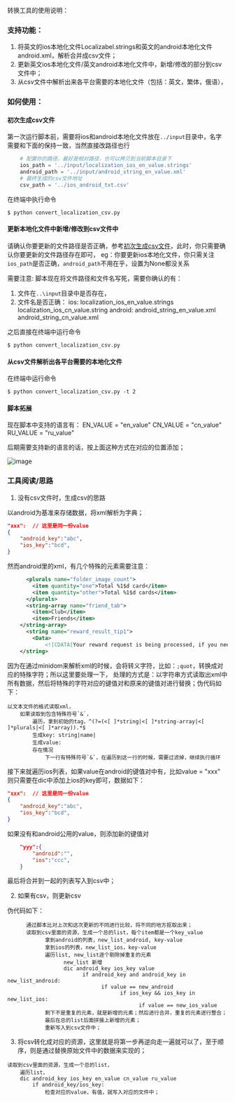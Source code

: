
转换工具的使用说明：

### 支持功能：
1. 将英文的ios本地化文件Localizabel.strings和英文的android本地化文件android.xml，解析合并成csv文件；
2. 更新英文ios本地化文件/英文android本地化文件中，新增/修改的部分到csv文件中；
3. 从csv文件中解析出来各平台需要的本地化文件（包括：英文，繁体，俄语），

### 如何使用：

#### 初次生成csv文件

第一次运行脚本前，需要将ios和android本地化文件放在`../input`目录中，名字需要和下面的保持一致，当然直接改路径也行
```python
    # 配置你的路径，最好是相对路径，也可以拷贝到当前脚本目录下
    ios_path = '../input/localization_ios_en_value.strings'
    android_path = '../input/android_string_en_value.xml' 
    # 最终生成的csv文件地址
    csv_path = '../ios_android_txt.csv'
```

在终端中执行命令
```shell
$ python convert_localization_csv.py
```

#### 更新本地化文件中新增/修改到csv文件中

请确认你要更新的文件路径是否正确，参考[初次生成csv文件](#初次生成csv文件)，此时，你只需要确认你要更新的文件路径存在即可，
eg：你要更新ios本地化文件，你只需关注`ios_path`是否正确，`android_path`不用在乎，设置为None都没关系

需要注意: 脚本现在将文件路径和文件名写死，需要你确认的有：
1. 文件在`..\input`目录中是否存在，
2. 文件名是否正确：
 ios: localization_ios_en_value.strings localization_ios_cn_value.string
 android: android_string_en_value.xml android_string_cn_value.xml

之后直接在终端中运行命令
```shell
$ python convert_localization_csv.py
```

#### 从csv文件解析出各平台需要的本地化文件

在终端中运行命令
```shell
$ python convert_localization_csv.py -t 2
```

#### 脚本拓展

现在脚本中支持的语言有：
EN_VALUE = "en_value"
CN_VALUE = "cn_value"
RU_VALUE = "ru_value"

后期需要支持新的语言的话，按上面这种方式在对应的位置添加；

![image](https://github.com/YYXuelangwang/script/manager_multi_plat_local_string2/blob/master/convert_localization.png)

### 工具阅读/思路

1. 没有csv文件时，生成csv的思路

以android为基准来存储数据，将xml解析为字典；
```json
"xxx":  // 这里是同一份value
{
    "android_key":"abc",
    "ios_key":"bcd",
}
```

然而android里的xml，有几个特殊的元素需要注意：
```xml
      <plurals name="folder_image_count">
        <item quantity="one">Total %1$d card</item>
        <item quantity="other">Total %1$d cards</item>
      </plurals>
      <string-array name="friend_tab">
        <item>Club</item>
        <item>Friends</item>
    </string-array>
      <string name="reward_result_tip1">
        <Data>
            <![CDATA[Your reward request is being processed, if you need any further help, please contact us at <font color="#00CC80">payments@pokio.com.</font>]]></Data>
    </string>
```

因为在通过minidom来解析xml的时候，会将转义字符，比如：`;quot`，转换成对应的特殊字符；所以这里要处理一下，
处理的方式是：以字符串方式读取出xml中所有数据，然后将特殊的字符对应的键值对和原来的键值对进行替换；伪代码如下：
```shell
以文本文件的格式读取xml，
    如果读取到包含特殊符号`&`，
        遍历，拿到初始的tag，^(?=(<[ ]*string|<[ ]*string-array|<[ ]*plurals|<[ ]*array)).*$
        生成key: string|name|
        生成value:
        存在情况
            下一行有特殊符号`&`，在遍历到这一行的时候，需要过滤掉，继续执行循环
```

接下来就遍历ios列表，如果value在android的键值对中有，比如value = "xxx"
则只需要在dic中添加上ios的key即可，数据如下：
```json
"xxx":  // 这里是同一份value
{
    "android_key":"abc",
    "ios_key":"bcd",
}
```

如果没有和android公用的value，则添加新的键值对
```json
    "yyy":{
        "android":"",
        "ios":"ccc",
    }
```

最后将合并到一起的列表写入到csv中；

2. 如果有csv，则更新csv

伪代码如下：
```shell
      通过脚本比对上次和这次更新的不同进行比较，将不同的地方抠取出来；
      读取到csv里面的资源，生成一个总的list，每个item都是一个key_value
            拿到android的列表，new_list_android, key-value
            拿到ios的列表，new_list_ios，key-value
            遍历list, new_list逐个剔除掉重复的元素
                  new_list 新增
                  dic android_key ios_key value
                        if android_key and android_key in new_list_android:
                              if value == new_android
                                    if ios_key && ios_key in new_list_ios:
                                          if value == new_ios_value
            剩下不是重复的元素，就是新增的元素；然后进行合并，重复的元素进行整合；
            最后在总的list后面拼接上新增的元素；
            重新写入到csv文件中；
```

3. 将csv转化成对应的资源，这里就是将第一步再逆向走一遍就可以了，至于顺序，则是通过替换原始文件中的数据来实现的；

```shell
读取到csv里面的资源，生成一个总的list，
    遍历list，
    dic android_key ios_key en_value cn_value ru_value
        if android_key/ios_key:
            检查对应的value，有值，就写入对应的文件中；
```


